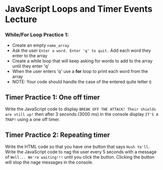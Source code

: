# JavaScript Loops and Timer Events Lecture

### While/For Loop Practice 1:
- Create an empty `name_array`
- Ask the user ```Enter a word. Enter 'q' to quit.``` Add each word they enter to the array
- Create a while loop that will keep asking for words to add to the array until they enter 'q'
- When the user enters 'q' use a **for** loop to print each word from the array
- NOTE: Your code should handle the case of the entered quite letter `Q`

## Timer Practice 1: One off timer
Write the JavaScript code to display `BREAK OFF THE ATTACK! Their shields are still up!` then after 3 seconds (3000 ms) in the console display `IT'S A TRAP!` using a one off timer.

## Timer Practice 2: Repeating timer
Write the HTML code so that you have one button that says `Hush Ya'll`. Write the JavaScript code to nag the user every 5 seconds with a message of `Well... We're waiting!!!` until you click the button. Clicking the button will stop the nage messages in the console.





